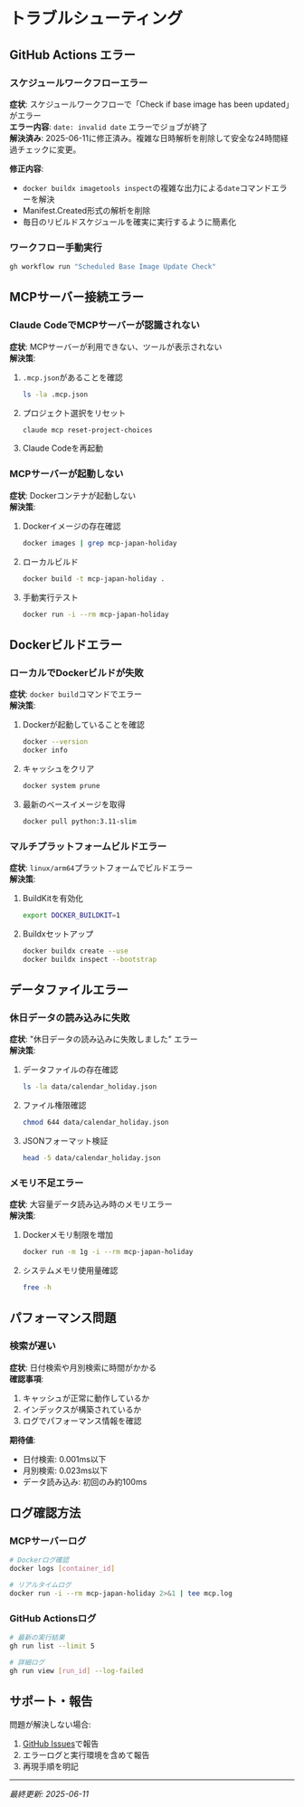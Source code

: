 # トラブルシューティング

## GitHub Actions エラー

### スケジュールワークフローエラー
**症状**: スケジュールワークフローで「Check if base image has been updated」がエラー  
**エラー内容**: `date: invalid date` エラーでジョブが終了  
**解決済み**: 2025-06-11に修正済み。複雑な日時解析を削除して安全な24時間経過チェックに変更。

**修正内容**:
- `docker buildx imagetools inspect`の複雑な出力による`date`コマンドエラーを解決
- Manifest.Created形式の解析を削除
- 毎日のリビルドスケジュールを確実に実行するように簡素化

### ワークフロー手動実行
```bash
gh workflow run "Scheduled Base Image Update Check"
```

## MCPサーバー接続エラー

### Claude CodeでMCPサーバーが認識されない
**症状**: MCPサーバーが利用できない、ツールが表示されない  
**解決策**: 
1. `.mcp.json`があることを確認
   ```bash
   ls -la .mcp.json
   ```
2. プロジェクト選択をリセット
   ```bash
   claude mcp reset-project-choices
   ```
3. Claude Codeを再起動

### MCPサーバーが起動しない
**症状**: Dockerコンテナが起動しない  
**解決策**:
1. Dockerイメージの存在確認
   ```bash
   docker images | grep mcp-japan-holiday
   ```
2. ローカルビルド
   ```bash
   docker build -t mcp-japan-holiday .
   ```
3. 手動実行テスト
   ```bash
   docker run -i --rm mcp-japan-holiday
   ```

## Dockerビルドエラー

### ローカルでDockerビルドが失敗
**症状**: `docker build`コマンドでエラー  
**解決策**: 
1. Dockerが起動していることを確認
   ```bash
   docker --version
   docker info
   ```
2. キャッシュをクリア
   ```bash
   docker system prune
   ```
3. 最新のベースイメージを取得
   ```bash
   docker pull python:3.11-slim
   ```

### マルチプラットフォームビルドエラー
**症状**: `linux/arm64`プラットフォームでビルドエラー  
**解決策**:
1. BuildKitを有効化
   ```bash
   export DOCKER_BUILDKIT=1
   ```
2. Buildxセットアップ
   ```bash
   docker buildx create --use
   docker buildx inspect --bootstrap
   ```

## データファイルエラー

### 休日データの読み込みに失敗
**症状**: "休日データの読み込みに失敗しました" エラー  
**解決策**:
1. データファイルの存在確認
   ```bash
   ls -la data/calendar_holiday.json
   ```
2. ファイル権限確認
   ```bash
   chmod 644 data/calendar_holiday.json
   ```
3. JSONフォーマット検証
   ```bash
   head -5 data/calendar_holiday.json
   ```

### メモリ不足エラー
**症状**: 大容量データ読み込み時のメモリエラー  
**解決策**:
1. Dockerメモリ制限を増加
   ```bash
   docker run -m 1g -i --rm mcp-japan-holiday
   ```
2. システムメモリ使用量確認
   ```bash
   free -h
   ```

## パフォーマンス問題

### 検索が遅い
**症状**: 日付検索や月別検索に時間がかかる  
**確認事項**:
1. キャッシュが正常に動作しているか
2. インデックスが構築されているか
3. ログでパフォーマンス情報を確認

**期待値**:
- 日付検索: 0.001ms以下
- 月別検索: 0.023ms以下
- データ読み込み: 初回のみ約100ms

## ログ確認方法

### MCPサーバーログ
```bash
# Dockerログ確認
docker logs [container_id]

# リアルタイムログ
docker run -i --rm mcp-japan-holiday 2>&1 | tee mcp.log
```

### GitHub Actionsログ
```bash
# 最新の実行結果
gh run list --limit 5

# 詳細ログ
gh run view [run_id] --log-failed
```

## サポート・報告

問題が解決しない場合:
1. [GitHub Issues](https://github.com/kumanoryo/mcp-japan-holiday-calendar/issues)で報告
2. エラーログと実行環境を含めて報告
3. 再現手順を明記

---

*最終更新: 2025-06-11*